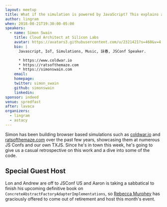 ```yaml
---
layout: meetup
title: What if the simulation is powered by JavaScript? This explains a lot.
author: lingram
when: 2018-08-21T19:30:00-05:00
speakers:
  - name: Simon Swain
    title: Cloud Architect at Silicon Labs
    avatar: https://avatars3.githubusercontent.com/u/2321421?s=460&v=4
    bio: |
      Javascript, IoT, Simulations, Music, 詠春, JSConf Speaker.

      * https://www.coldwar.io
      * https://ratsofthemaze.com
      * https://simonswain.com
    email:
    homepage:
    twitter: simon_swain
    github: simonswain
    linkedin:
sponsor: indeed
venue: spredfast
after: lavaca
organizers:
  - lingram
  - astacy
---
```


Simon has been building browser based simulations such as [coldwar.io](https://coldwar.io) and [ratsofthemaze.com](https://ratsofthemaze.com) over the past few years, showcasing them at numerous JS Confs and our own TXJS. Since he's in town this week, he's going to give us a casual retrospective on this work and a dive into some of the code.

## Special Guest Host

Lon and Andrew are off to JSConf US and Aaron is taking a sabbatical to finish his upcoming definitive book on `ConcreteAbstractFactoryAdapterImplementations`, so [Rebecca Murphey](https://twitter.com/rmurphey) has graciously offered to come out of retirement and host this month's event.
